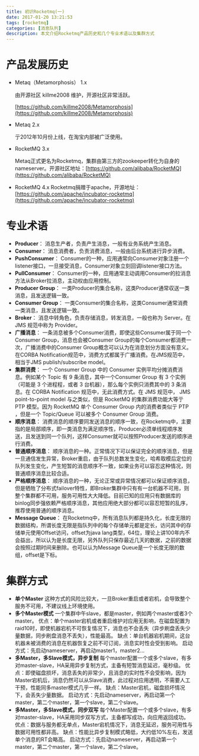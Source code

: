 ```yaml
---
title: 初识Rocketmq(一)
date: 2017-01-20 13:21:53
tags: [rocketmq]
categories: [消息队列]
description: 本文介绍Rocketmq产品历史和几个专业术语以及集群方式
---
```


# 产品发展历史
- Metaq（Metamorphosis） 1.x

  由开源社区 killme2008 维护，开源社区非常活跃。

  [https://github.com/killme2008/Metamorphosis](https://github.com/killme2008/Metamorphosis)
<!--more-->
- Metaq 2.x

  亍2012年10月份上线，在淘宝内部被广泛使用。

- RocketMQ 3.x

  Metaq正式更名为Rocketmq，集群由第三方的zookeeper转化为自身的nameserver。开源社区地址：[https://github.com/alibaba/RocketMQ](https://github.com/alibaba/RocketMQ)
- RocketMQ 4.x
  Rocketmq捐赠于apache，开源地址：[https://github.com/apache/incubator-rocketmq](https://github.com/apache/incubator-rocketmq)

# 专业术语
- **Producer**：
消息生产者，负责产生消息，一般有业务系统产生消息。
- **Consumer**：
消息消费者，负责消费消息，一般由后台系统进行异步消费。
- **PushConsumer**：
Consumer的一种，应用通常向Consumer对象注册一个listener接口，一旦接受消息，Consumer对象立刻回调listener接口方法。
- **PullConsumer**：
Consumer的一种，应用通常主动调用Consumer的拉消息方法从Broker拉消息，主动权由应用控制。
- **Producer Group**：
一类Producer的集合名称，这类Producer通常収送一类消息，且发送逻辑一致。
- **Consumer Group**：
一类Consumer的集合名称，这类Consumer通常消费一类消息，且发送逻辑一致。
- **Broker**：
消息中转角色，负责存储消息，转发消息，一般也称为 Server。在 JMS 规范中称为 Provider。
- **广播消息**：
一条消息被多个Consumer消费，即使这些Consumer属于同一个Consumer Group，消息也会被Consumer Group的每个Consumer都消费一次，广播消费中的Consumer Group概念可以认为在消息划分方面没有意义。在CORBA Notification规范中，消费方式都属于广播消费。在JMS规范中，相当于JMS publish/subscribe model。
- **集群消费**：
一个 Consumer Group 中的 Consumer 实例平均分摊消费消息。例如某个 Topic 有 9 条消息，其中一个Consumer Group 有 3 个实例（可能是 3 个进程程，或者 3 台机器），那么每个实例只消费其中的 3 条消息。在 CORBA Notification 规范中，无此消费方式。在 JMS 规范中， JMS point-to-point model 与之类似，但是 RocketMQ 的集群消费功能大等亍 PTP 模型。因为 RocketMQ 单个 Consumer Group 内的消费者类似亍 PTP ，但是一个 Topic/Queue 可以被多个 Consumer Group 消费。
- **顺序消息**：
消费消息的顺序要同发送消息的顺序一致，在Rocketmq中，主要指的是局部顺序，即一类消息为满足顺序性，Producer必须单线程顺序发送，且发送到同一个队列，这样Consumer就可以按照Producer发送的顺序进行消费。
- **普通顺序消息**：
顺序消息的一种。正常情况下可以保证完全的顺序消息，但是一旦通信发生异常，Broker重启，由于队列总数发生变化，哈希取模后定位的队列发生变化，产生短暂的消息顺序不一致，如果业务可以容忍这种情况，则普通顺序消息比较合适。
- **严格顺序消息**：
顺序消息的一种，无论正常或异常情况都可以保证顺序消息，但是牺牲了分布式failover特性，即Broker集群中只有有一台机器不可用，则整个集群都不可用，服务可用性大大降低。目前已知的应用只有数据库的binlog同步强依赖严格顺序消息，其他应用绝大部分都可以容忍短暂的乱序，推荐使用普通的顺序消息。
- **Message Queue**：
在Rocketmq中，所有消息队列都是持久化，长度无限的数据结构，所谓长度无限是指队列中的每个存储单元都是定长，访问其中的存储单元使用Offset访问，offset为java lang类型，64位，理论上讲100年内不会益出，所以认为是长度无限，另外队列只保存最近几天的数据，之前的数据会按照过期时间来删除。也可以认为Message Queue是一个长度无限的数组，offset是下标。

# 集群方式
- **单个Master**
这种方式的风险比较大，一旦Broker重启或者宕机，会导致整个服务不可用，不建议线上环境使用。
- **多个Master模式**
一个集群中午slave，都是master，例如两个master或者3个master。
优点：单个master宕机或者重启维护对应用无影响，在磁盘配置为raid10时，即使机器宕机不可恢复情况下，消息也不会丢失（异步刷盘丢失少量数据，同步刷盘消息不丢失），性能最高。
缺点：单台机器宕机期间，这台机器未被消费的消息在机器恢复之前不可订阅，消息实时性会受到影响。
启动方式：先启动nameserver，再启动master1，master2...
- **多Master，多Slave模式，异步复制**
每个master配置一个或多个slave，有多对master-slave，HA采用异步复制方式，主备有短暂消息延迟，毫秒级。
优点：即使磁盘损坏，消息丢失的非常少，且消息的实时性不会受影响，因为Master宕机后，消息仍然可以从Slave消费，此过程对应用透明，不需要人工干预，性能同多master模式几乎一样。
缺点：Master宕机，磁盘损坏情况下，会丢失少量数据。
启动方式：先启动nameserver，再启动第一个master，第二个master，第一个slave，第二个slave。
- **多Master，多Slave模式，同步双写**
每个Master配置一个或多个slave，有多对master-slave，HA采用同步双写方式，主备都写成功，向应用返回成功。
优点：数据与服务都无单点，Master宕机情况下，消息无延迟，服务可用性与数据可用性都非高。
缺点：性能比异步复制模式略低，大约低10%左右，发送单个消息的RT会略高。
启动方式：先启动nameserver，再启动第一个master，第二个master，第一个slave，第二个slave。
